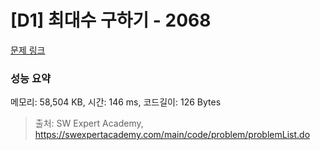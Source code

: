 # [D1] 최대수 구하기 - 2068 

[문제 링크](https://swexpertacademy.com/main/code/problem/problemDetail.do?contestProbId=AV5QQhbqA4QDFAUq) 

### 성능 요약

메모리: 58,504 KB, 시간: 146 ms, 코드길이: 126 Bytes



> 출처: SW Expert Academy, https://swexpertacademy.com/main/code/problem/problemList.do